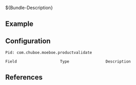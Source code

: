 # 

${Bundle-Description}

## Example

## Configuration

	Pid: com.chuboe.moeboe.productvalidate
	
	Field					Type				Description
		
	
## References

